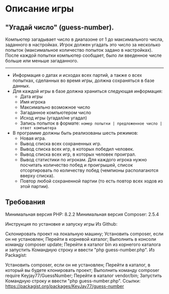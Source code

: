 # Описание игры
## "Угадай число" (guess-number). 
Компьютер загадывает число в диапазоне от 1 до максимального числа, заданного в настройках. Игрок должен угадать это число за несколько попыток (максимальное количество попыток задано в настройках). После каждой попытки компьютер сообщает, было ли введенное числе больше или меньше загаданного.

* * *

* Информация о датах и исходах всех партий, а также о всех попытках, сделанных во время игры, должна сохраняться в базе данных.
* Для каждой игры в базе должна храниться следующая информация:
    * Дата игры
    * Имя игрока
    * Максимально возможное число
    * Загаданное компьютером число
    * Исход игры (угадал/не угадал)
    * Запись попыток в формате: 
      `номер попытки | предложенное число | ответ компьютера`
* В программе должны быть реализованы шесть режимов:
    * Новая игра.
    * Вывод списка всех сохраненных игр.
    * Вывод списка всех игр, в которых победил человек.
    * Вывод списка всех игр, в которых человек проиграл.
    * Вывод статистики по игрокам. Для каждого игрока нужно посчитать количество побед и проигрышей, список отсортировать по количеству побед (чемпионы располагаются вверху списка).
    * Повтор любой сохраненной партии (то есть повтор всех ходов из этой партии).
## Требования
Минимальная версия PHP: 8.2.2
Минимальная версия Composer: 2.5.4

Инструкция по установке и запуску игры
Из Github:

Склонировать проект на локальную машину;
Установить composer, если он не установлен;
Перейти в корневой каталог;
Выполнить в консоли команду composer update;
Перейти в каталог bin из корнегого каталога и запустить Командную строку и ввести "php guess-number.php".
Из Packagist:

Установить composer, если он не установлен;
Перейти в каталог, в который вы будете клонировать проект;
Выполнить команду composer require Keyjay77/GuessNumber;
Перейти в каталог vendor/bin;
Запустить Командную строку и ввести "php guess-number.php".
Ссылки: https://packagist.org/packages/KeyJay77/guess-number